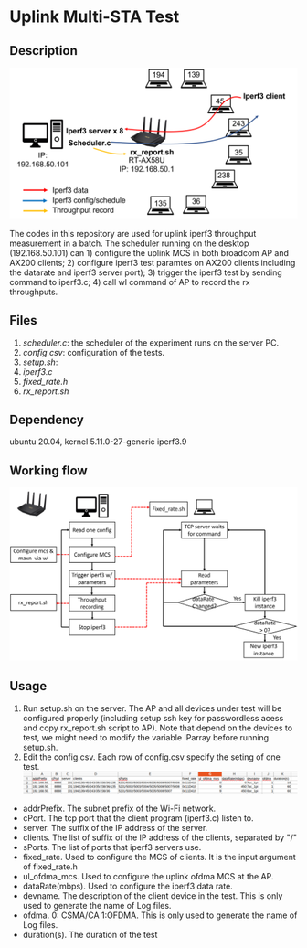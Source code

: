 # Uplink Multi-STA Test
## Description
![testbed](figures/uplink_testbed.png)

The codes in this repository are used for uplink iperf3 throughput measurement in a batch. The scheduler running on the desktop (192.168.50.101) can 1) configure the uplink MCS in both broadcom AP and AX200 clients; 2) configure iperf3 test paramtes on AX200 clients including the datarate and iperf3 server port); 3) trigger the iperf3 test by sending command to iperf3.c; 4) call wl command of AP to record the rx throughputs.
## Files
1. *scheduler.c*: the scheduler of the experiment runs on the server PC.
2. *config.csv*:  configuration of the tests. 
3. *setup.sh*:
4. *iperf3.c*
5. *fixed_rate.h*
6. *rx_report.sh*

## Dependency
ubuntu 20.04, kernel 5.11.0-27-generic
iperf3.9 

## Working flow
![testbed](figures/flowchart.png)

## Usage
1. Run setup.sh on the server. The AP and all devices under test will be configured properly (including setup ssh key for passwordless acess and copy rx_report.sh script to AP). Note that depend on the devices to test, we might need to modify the variable IParray before running setup.sh. 
2. Edit the config.csv. Each row of config.csv specify the seting of one test.
![config_csv](figures/config_csv.png)
*  addrPrefix. The subnet prefix of the Wi-Fi network.
*  cPort. The tcp port that the client program (iperf3.c) listen to. 
*  server. The suffix of the IP address of the server. 
*  clients. The list of suffix of the IP address of the clients, separated by "/"
*  sPorts.  The list of ports that iperf3 servers use. 
*  fixed_rate. Used to configure the MCS of clients. It is the input argument of fixed_rate.h
*  ul_ofdma_mcs. Used to configure the uplink ofdma MCS at the AP.
*  dataRate(mbps). Used to configure the iperf3 data rate.
*  devname.  The description of the client device in the test. This is only used to generate the name of Log files.
*  ofdma.  0: CSMA/CA 1:OFDMA. This is only used to generate the name of Log files.
*  duration(s). The duration of the test

